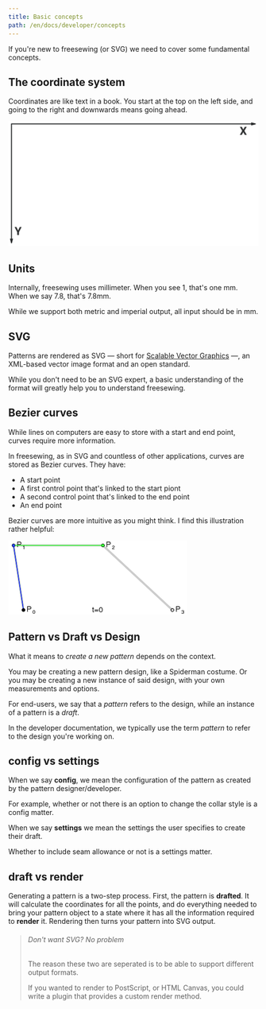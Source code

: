 ```yaml
---
title: Basic concepts
path: /en/docs/developer/concepts
---
```


If you're new to freesewing (or SVG) we need to cover some fundamental concepts.

## The coordinate system

Coordinates are like text in a book. 
You start at the top on the left side, and going to the right and downwards means going ahead.

![The SVG coordinate system; Just like reading a book](./coordinates.svg)

## Units

Internally, freesewing uses millimeter. 
When you see 1, that's one mm. When we say 7.8, that's 7.8mm.

While we support both metric and imperial output, all input should be in mm.

## SVG

Patterns are rendered as SVG — short for [Scalable Vector 
Graphics](https://en.wikipedia.org/wiki/Scalable_Vector_Graphics) —, 
an XML-based vector image format and an open standard.

While you don't need to be an SVG expert, a basic understanding of 
the format will greatly help you to understand freesewing.

## Bezier curves

While lines on computers are easy to store with a start and end point, curves require more information.

In freesewing, as in SVG and countless of other applications, curves are stored as Bezier curves.
They have:

 - A start point
 - A first control point that's linked to the start piont
 - A second control point that's linked to the end point
 - An end point

Bezier curves are more intuitive as you might think. I find this illustration rather helpful:

![](./bezier.gif)

## Pattern vs Draft vs Design

What it means to *create a new pattern* depends on the context.

You may be creating a new pattern design, like a Spiderman costume.
Or you may be creating a new instance of said design, with your own
measurements and options.

For end-users, we say that a *pattern* refers to the design,
while an instance of a pattern is a *draft*.

In the developer documentation, we typically use the term *pattern* to refer
to the design you're working on. 


## config vs settings

When we say **config**, we mean the configuration of the pattern as created by the 
pattern designer/developer.

For example, whether or not there is an option to change the collar style is a config matter.

When we say **settings** we mean the settings the user specifies to create their draft.

Whether to include seam allowance or not is a settings matter.

## draft vs render

Generating a pattern is a two-step process. First, the pattern is **drafted**. 
It will calculate the coordinates for all the points, and do everything needed
to bring your pattern object to a state where it has all the information required to 
**render** it. Rendering then turns your pattern into SVG output.

> ###### Don't want SVG? No problem
>
> The reason these two are seperated is to be able to support different output formats.
> 
> If you wanted to render to PostScript, or HTML Canvas, you could write a plugin that
> provides a custom render method.

